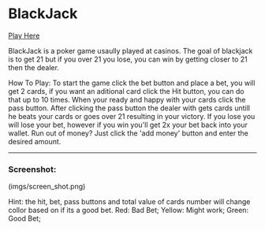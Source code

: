 # BlackJack

[Play Here](https://basebenjamin13.github.io/Blackjack/)

BlackJack is a poker game usaully played at casinos. The goal of blackjack is to get 21 but if you over 21 you lose, you can win by getting closer to 21 then the dealer.

How To Play: To start the game click the bet button and place a bet, you will get 2 cards, if you want an aditional card click the Hit button, you can do that up to 10 times. When your ready and happy with your cards click the pass button. After clicking the pass button the dealer with gets cards untill he beats your cards or goes over 21 resulting in your victory. If you lose you will lose your bet, however if you win you'll get 2x your bet back into your wallet. Run out of money? Just click the 'add money' button and enter the desired amount.


------------------

### Screenshot: 
(imgs/screen_shot.png)




Hint: the hit, bet, pass buttons and total value of cards number will change collor based on if its a good bet.
Red: Bad Bet;
Yellow: Might work;
Green: Good Bet;